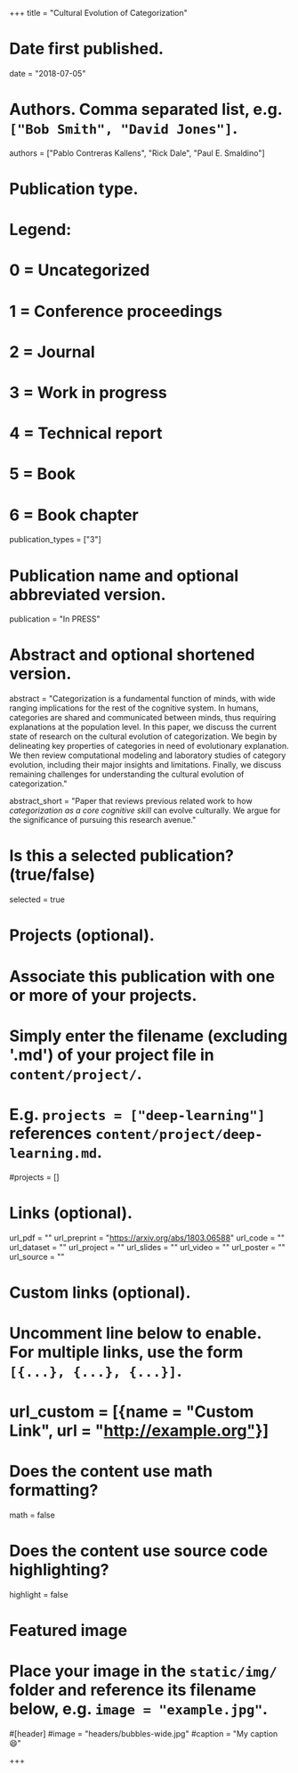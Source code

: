 +++
title = "Cultural Evolution of Categorization"

# Date first published.
date = "2018-07-05"

# Authors. Comma separated list, e.g. `["Bob Smith", "David Jones"]`.
authors = ["Pablo Contreras Kallens", "Rick Dale", "Paul E. Smaldino"]

# Publication type.
# Legend:
# 0 = Uncategorized
# 1 = Conference proceedings
# 2 = Journal
# 3 = Work in progress
# 4 = Technical report
# 5 = Book
# 6 = Book chapter
publication_types = ["3"]

# Publication name and optional abbreviated version.
publication = "In PRESS"

# Abstract and optional shortened version.
abstract = "Categorization is a fundamental function of minds, with wide ranging implications for the rest of the cognitive system. In humans, categories are shared and communicated between minds, thus requiring explanations at the population level. In this paper, we discuss the current state of research on the cultural evolution of categorization. We begin by delineating key properties of categories in need of evolutionary explanation. We then review computational modeling and laboratory studies of category evolution, including their major insights and limitations. Finally, we discuss remaining challenges for understanding the cultural evolution of categorization."

abstract_short = "Paper that reviews previous related work to how *categorization as a core cognitive skill* can evolve culturally. We argue for the significance of pursuing this research avenue."

# Is this a selected publication? (true/false)
selected = true

# Projects (optional).
#   Associate this publication with one or more of your projects.
#   Simply enter the filename (excluding '.md') of your project file in `content/project/`.
#   E.g. `projects = ["deep-learning"]` references `content/project/deep-learning.md`.
#projects = []

# Links (optional).
url_pdf = ""
url_preprint = "https://arxiv.org/abs/1803.06588"
url_code = ""
url_dataset = ""
url_project = ""
url_slides = ""
url_video = ""
url_poster = ""
url_source = ""

# Custom links (optional).
#   Uncomment line below to enable. For multiple links, use the form `[{...}, {...}, {...}]`.
# url_custom = [{name = "Custom Link", url = "http://example.org"}]

# Does the content use math formatting?
math = false

# Does the content use source code highlighting?
highlight = false

# Featured image
# Place your image in the `static/img/` folder and reference its filename below, e.g. `image = "example.jpg"`.
#[header]
#image = "headers/bubbles-wide.jpg"
#caption = "My caption 😄"

+++
